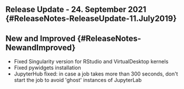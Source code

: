 Release Update - 24. September 2021 {#ReleaseNotes-ReleaseUpdate-11.July2019}
-----------------------------------

New and Improved {#ReleaseNotes-NewandImproved}
----------------

-   Fixed Singularity version for RStudio and VirtualDesktop kernels
-   Fixed pywidgets installation
-   JupyterHub fixed: in case a job takes more than 300 seconds, don\'t
    start the job to avoid \'ghost\' instances of JupyterLab
